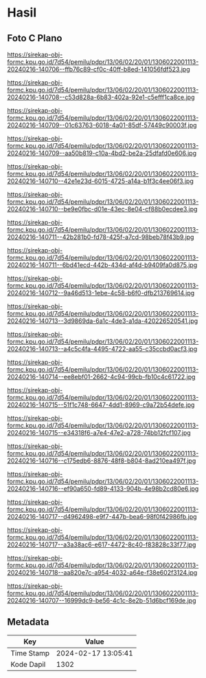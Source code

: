 # Hasil

## Foto C Plano

https://sirekap-obj-formc.kpu.go.id/7d54/pemilu/pdpr/13/06/02/20/01/1306022001113-20240216-140706--ffb76c89-cf0c-40ff-b8ed-141056fdf523.jpg

https://sirekap-obj-formc.kpu.go.id/7d54/pemilu/pdpr/13/06/02/20/01/1306022001113-20240216-140708--c53d828a-6b83-402a-92e1-c5efff1ca8ce.jpg

https://sirekap-obj-formc.kpu.go.id/7d54/pemilu/pdpr/13/06/02/20/01/1306022001113-20240216-140709--01c63763-6018-4a01-85df-57449c90003f.jpg

https://sirekap-obj-formc.kpu.go.id/7d54/pemilu/pdpr/13/06/02/20/01/1306022001113-20240216-140709--aa50b819-c10a-4bd2-be2a-25dfafd0e606.jpg

https://sirekap-obj-formc.kpu.go.id/7d54/pemilu/pdpr/13/06/02/20/01/1306022001113-20240216-140710--42e1e23d-6015-4725-a14a-b1f3c4ee06f3.jpg

https://sirekap-obj-formc.kpu.go.id/7d54/pemilu/pdpr/13/06/02/20/01/1306022001113-20240216-140710--be9e0fbc-d01e-43ec-8e04-cf88b0ecdee3.jpg

https://sirekap-obj-formc.kpu.go.id/7d54/pemilu/pdpr/13/06/02/20/01/1306022001113-20240216-140711--42b281b0-fd78-425f-a7cd-98beb78f43b9.jpg

https://sirekap-obj-formc.kpu.go.id/7d54/pemilu/pdpr/13/06/02/20/01/1306022001113-20240216-140711--6bd41ecd-442b-434d-af4d-b9409fa0d875.jpg

https://sirekap-obj-formc.kpu.go.id/7d54/pemilu/pdpr/13/06/02/20/01/1306022001113-20240216-140712--9a46d513-1ebe-4c58-b6f0-dfb213769614.jpg

https://sirekap-obj-formc.kpu.go.id/7d54/pemilu/pdpr/13/06/02/20/01/1306022001113-20240216-140713--3d9869da-6a1c-4de3-a1da-420226520541.jpg

https://sirekap-obj-formc.kpu.go.id/7d54/pemilu/pdpr/13/06/02/20/01/1306022001113-20240216-140713--a4c5c4fa-4495-4722-aa55-c35ccbd0acf3.jpg

https://sirekap-obj-formc.kpu.go.id/7d54/pemilu/pdpr/13/06/02/20/01/1306022001113-20240216-140714--ee8ebf01-2662-4c94-99cb-fb10c4c61722.jpg

https://sirekap-obj-formc.kpu.go.id/7d54/pemilu/pdpr/13/06/02/20/01/1306022001113-20240216-140715--51f1c748-6647-4dd1-8969-c9a72b54defe.jpg

https://sirekap-obj-formc.kpu.go.id/7d54/pemilu/pdpr/13/06/02/20/01/1306022001113-20240216-140715--e34318f6-a7e4-47e2-a728-74bb12fcf107.jpg

https://sirekap-obj-formc.kpu.go.id/7d54/pemilu/pdpr/13/06/02/20/01/1306022001113-20240216-140716--c175edb6-8876-48f8-b804-8ad210ea497f.jpg

https://sirekap-obj-formc.kpu.go.id/7d54/pemilu/pdpr/13/06/02/20/01/1306022001113-20240216-140716--ef90a650-fd89-4133-904b-4e98b2cd80e6.jpg

https://sirekap-obj-formc.kpu.go.id/7d54/pemilu/pdpr/13/06/02/20/01/1306022001113-20240216-140717--d4962498-e9f7-447b-bea6-98f0f42986fb.jpg

https://sirekap-obj-formc.kpu.go.id/7d54/pemilu/pdpr/13/06/02/20/01/1306022001113-20240216-140717--a3a38ac6-e617-4472-8c40-f83828c33f77.jpg

https://sirekap-obj-formc.kpu.go.id/7d54/pemilu/pdpr/13/06/02/20/01/1306022001113-20240216-140718--aa820e7c-a954-4032-a64e-f38e602f3124.jpg

https://sirekap-obj-formc.kpu.go.id/7d54/pemilu/pdpr/13/06/02/20/01/1306022001113-20240216-140707--16999dc9-be56-4c1c-8e2b-51d6bcf169de.jpg


## Metadata

| Key        | Value               |
| ---------- | ------------------- |
| Time Stamp | 2024-02-17 13:05:41 |
| Kode Dapil | 1302                |



